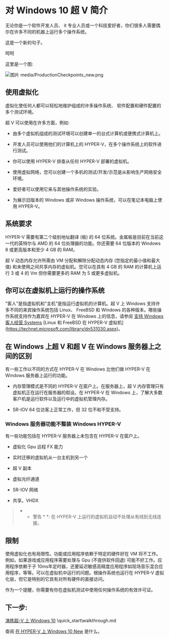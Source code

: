 ﻿# 对 Windows 10 超 V 简介

无论你是一个软件开发人员、 it 专业人员或一个科技爱好者，你们很多人需要偶尔在许多不同的机器上运行多个操作系统。 

这是一个新的句子。

呵呵

这里是一个图:

![图片]() media/ProductionCheckpoints_new.png

## 使用虚拟化
虚拟化使任何人都可以轻松地维护组成的许多操作系统、 软件配置和硬件配置的多个测试环境。    

超 V 可以使用在许多方面，例如:
- 由多个虚拟机组成的测试环境可以创建单一的台式计算机或便携式计算机上。

- 开发人员可以使用他们的计算机上的 HYPER-V，在多个操作系统上的软件进行测试。

- 你可以使用 HYPER-V 排查从任何 HYPER-V 部署的虚拟机。 

- 使用虚拟网络，您可以创建一个多机的测试/开发/示范是从影响生产网络安全环境。

- 爱好者可以使用它来与其他操作系统的实验。

- 为展示旧版本的 Windows 或非 Windows 操作系统，可以在笔记本电脑上使用 HYPER-V。 


## 系统要求

HYPER-V 需要有第二个级别地址翻译 (板) 的 64 位系统。金属板是目前在当前这一代的英特尔与 AMD 的 64 位处理器的功能。你还需要 64 位版本的 Windows 8 或更高版本和至少 4 GB 的 RAM。

超 V 动态内存允许所需由 VM 分配和解除分配动态内存 (您指定的最小值和最大值) 和未使用之间共享内存的虚拟机。您可以在具有 4 GB 的 RAM 的计算机上运行 3 或 4 的 Vm 但你需要更多的 RAM 为 5 或更多虚拟机。

## 你可以在虚拟机上运行的操作系统 ##

"客人"是指虚拟机和"主机"是指运行虚拟机的计算机。超 V 上 Windows 支持许多不同的来宾操作系统包括 Linux、 FreeBSD 和 Windows 的各种版本。哪些操作系统支持作为嘉宾在 HYPER-V 在 Windows 上的信息，请参阅 [支持 Windows 客人经营 Systems](supported_guest_os.md) [Linux 和 FreeBSD 在 HYPER-V 虚拟机] (https://technet.microsoft.com/library/dn531030.aspx)。 


## 在 Windows 上超 V 和超 V 在 Windows 服务器上之间的区别
有一些工作以不同的方式在 HYPER-V 在 Windows 比他们做 HYPER-V 在 Windows 服务器上运行的功能。

- 内存管理模式是不同的 HYPER-V 在窗户上。在服务器上，超 V 内存管理只有虚拟机正在运行在服务器的假设。在 HYPER-V 在 Windows 上，了解大多数客户机是运行软件以及运行中的虚拟机管理内存。

- SR-IOV 64 位访客上正常工作，但 32 位不和不受支持。


### Windows 服务器功能不整装 Windows HYPER-V
有一些功能包括在 HYPER-V 服务器上未包含在 HYPER-V 在窗户上。

- 虚拟化 Gpu 远程 FX 能力 

- 实时迁移的虚拟机从一台主机到另一个

- 超 V 副本

- 虚拟光纤通道

- SR-IOV 网络

- 共享。VHDX


> * * 警告 * *: 在 HYPER-V 上运行的虚拟机自动不处理从有线到无线连接。

## 限制
使用虚拟化也有局限性。功能或应用程序依赖于特定的硬件好在 VM 将不工作。例如，如果游戏或应用程序需要处理与 Gpu (不提供软件回退) 可能不好工作。应用程序依赖于子 10ms年定时器，还要延迟敏感高精度应用程序如现场音乐混合应用程序，等等。可以在虚拟机中运行的问题。根操作系统也运行在 HYPER-V 虚拟化层，但它是特别的它具有对所有硬件的直接访问。

作为一个提醒，你需要有你在虚拟机测试中使用任何操作系统的有效许可证。

## 下一步: 
[演练超-V 上 Windows 10](..) \quick_start\walkthrough.md 

查阅 [在 HYPER-V 上 Windows 10 New](whats_new.md) 是什么。

